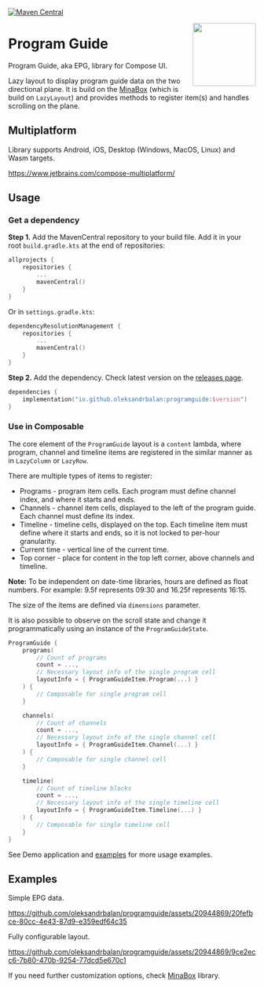 [![Maven Central](https://img.shields.io/maven-central/v/io.github.oleksandrbalan/programguide.svg?label=Maven%20Central)](https://central.sonatype.com/artifact/io.github.oleksandrbalan/programguide)

<img align="right" width="128" src="https://github.com/oleksandrbalan/programguide/assets/20944869/40f7d757-ff5f-4b9a-a4d4-5666a46d09f9">

# Program Guide

Program Guide, aka EPG, library for Compose UI.

Lazy layout to display program guide data on the two directional plane. It is build on the [MinaBox](https://github.com/oleksandrbalan/minabox) (which is build on `LazyLayout`) and provides methods to register item(s) and handles scrolling on the plane.

## Multiplatform

Library supports Android, iOS, Desktop (Windows, MacOS, Linux) and Wasm targets.

https://www.jetbrains.com/compose-multiplatform/

## Usage

### Get a dependency

**Step 1.** Add the MavenCentral repository to your build file.
Add it in your root `build.gradle.kts` at the end of repositories:
```kotlin
allprojects {
    repositories {
        ...
        mavenCentral()
    }
}
```

Or in `settings.gradle.kts`:
```kotlin
dependencyResolutionManagement {
    repositories {
        ...
        mavenCentral()
    }
}
```

**Step 2.** Add the dependency.
Check latest version on the [releases page](https://github.com/oleksandrbalan/programguide/releases).
```kotlin
dependencies {
    implementation("io.github.oleksandrbalan:programguide:$version")
}
```

### Use in Composable

The core element of the `ProgramGuide` layout is a `content` lambda, where program, channel and timeline items are registered in the similar manner as in `LazyColumn` or `LazyRow`. 

There are multiple types of items to register:
* Programs - program item cells. Each program must define channel index, and where it starts and ends.
* Channels - channel item cells, displayed to the left of the program guide. Each channel must define its index.
* Timeline - timeline cells, displayed on the top. Each timeline item must define where it starts and ends, so it is not locked to per-hour granularity.
* Current time - vertical line of the current time.
* Top corner - place for content in the top left corner, above channels and timeline.

**Note:** To be independent on date-time libraries, hours are defined as float numbers. For example: 9.5f represents 09:30 and 16.25f represents 16:15.

The size of the items are defined via `dimensions` parameter.

It is also possible to observe on the scroll state and change it programmatically using an instance of the `ProgramGuideState`.

```kotlin
ProgramGuide {
    programs(
        // Count of programs
        count = ...,
        // Necessary layout info of the single program cell
        layoutInfo = { ProgramGuideItem.Program(...) }
    ) {
        // Composable for single program cell
    }

    channels(
        // Count of channels
        count = ...,
        // Necessary layout info of the single channel cell
        layoutInfo = { ProgramGuideItem.Channel(...) }
    ) {
        // Composable for single channel cell
    }

    timeline(
        // Count of timeline blocks
        count = ...,
        // Necessary layout info of the single timeline cell
        layoutInfo = { ProgramGuideItem.Timeline(...) }
    ) {
        // Composable for single timeline cell
    }
}
```

See Demo application and [examples](demo/src/commonMain/kotlin/eu/wewox/programguide/demo/screens) for more usage examples.

## Examples

Simple EPG data.

https://github.com/oleksandrbalan/programguide/assets/20944869/20fefbce-80cc-4e43-87d9-e359edf64c35

Fully configurable layout.

https://github.com/oleksandrbalan/programguide/assets/20944869/9ce2ecc6-7b80-470b-9254-77dcd5e670c1

If you need further customization options, check [MinaBox](https://github.com/oleksandrbalan/minabox) library.
